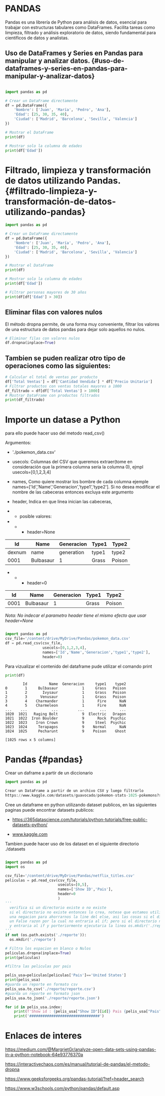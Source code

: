 
# PANDAS

Pandas es una librería de Python para análisis de datos, esencial para
trabajar con estructuras tabulares como DataFrames. Facilita tareas como
limpieza, filtrado y análisis exploratorio de datos, siendo fundamental
para científicos de datos y analistas.

## Uso de DataFrames y Series en Pandas para manipular y analizar datos. {#uso-de-dataframes-y-series-en-pandas-para-manipular-y-analizar-datos}

``` python

import pandas as pd

# Crear un DataFrame directamente
df = pd.DataFrame({
    'Nombre': ['Juan', 'María', 'Pedro', 'Ana'],
    'Edad': [25, 30, 35, 40],
    'Ciudad': ['Madrid', 'Barcelona', 'Sevilla', 'Valencia']
})

# Mostrar el DataFrame
print(df)

# Mostrar solo la columna de edades
print(df['Edad'])
```

# Filtrado, limpieza y transformación de datos utilizando Pandas. {#filtrado-limpieza-y-transformación-de-datos-utilizando-pandas}

``` python
import pandas as pd

# Crear un DataFrame directamente
df = pd.DataFrame({
    'Nombre': ['Juan', 'María', 'Pedro', 'Ana'],
    'Edad': [25, 30, 35, 40],
    'Ciudad': ['Madrid', 'Barcelona', 'Sevilla', 'Valencia']
})

# Mostrar el DataFrame
print(df)

# Mostrar solo la columna de edades
print(df['Edad'])

# Filtrar personas mayores de 30 años
print(df[df['Edad'] > 30])
```

## Eliminar filas con valores nulos

El método dropna permite, de una forma muy conveniente, filtrar los
valores de una estructura de datos pandas para dejar solo aquellos no
nulos.

``` python
# Eliminar filas con valores nulos
df.dropna(inplace=True)
```

## Tambien se puden realizar otro tipo de operaciones como las siguientes:

``` python
# Calcular el total de ventas por producto
df['Total Ventas'] = df['Cantidad Vendida'] * df['Precio Unitario']
# Filtrar productos con ventas totales mayores a 1000
df_filtrado = df[df['Total Ventas'] > 1000]
# Mostrar DataFrame con productos filtrados
print(df_filtrado)
```


# Importe un datase a Python

para ello puede hacer uso del metodo read_csv()

Argumentos:

-   './pokemon_data.csv'

-   usecols: Columnas del CSV que queremos extraer(tome en consideración
    que la primera columna seria la columna 0), ejmpl
    usecols=[0,1,2,3,4]

-   names, Como quiere mostrar los bombre de cada columna ejemple
    names=['Id','Name','Generacion','type1','type2']. Si no
    desea modificar el nombre de las cabeceras entonces excluya este
    argumento

-   header, Indica en que linea inician las cabeceras,

-   -   posible valores:

-   -   -   header=None

| Id    | Name       | Generacion | Type1 | Type2 |
|-------|------------|------------|-------|-------|
| dexnum| name       | generation | type1 | type2 |
| 0001  | Bulbasaur  | 1          | Grass | Poison|
    

-   -   -   header=0

| Id    | Name       | Generacion | Type1 | Type2 |
|-------|------------|------------|-------|-------|
| 0001  | Bulbasaur  | 1          | Grass | Poison|


<cite> Nota: No indecar el parametro header tiene el mismo
efecto que usar header=None</cite>

``` python

import pandas as pd
csv_file='/content/drive/MyDrive/Pandas/pokemon_data.csv'
df = pd.read_csv(csv_file,
                 usecols=[0,1,2,3,4],
                 names=['Id','Name','Generacion','type1','type2'],
                 header=0)

```

Para vizualizar el contenido del dataframe pude utilizar el comando
print

``` python
print(df)
```



            Id          Name  Generacion     type1    type2
    0        1     Bulbasaur           1     Grass   Poison
    1        2       Ivysaur           1     Grass   Poison
    2        3      Venusaur           1     Grass   Poison
    3        4    Charmander           1      Fire      NaN
    4        5    Charmeleon           1      Fire      NaN
    ...    ...           ...         ...       ...      ...
    1020  1021   Raging Bolt           9  Electric   Dragon
    1021  1022  Iron Boulder           9      Rock  Psychic
    1022  1023    Iron Crown           9     Steel  Psychic
    1023  1024     Terapagos           9    Normal      NaN
    1024  1025     Pecharunt           9    Poison    Ghost

    [1025 rows x 5 columns]



# Pandas {#pandas}

Crear un daframe a partir de un diccionario

``` python
import pandas as pd
```

``` python
Crear un DataFrame a partir de un archivo CSV y luego filtrarlo
https://www.kaggle.com/datasets/guavocado/pokemon-stats-1025-pokemons?select=pokemon_data.csv
```

Cree un dataframe en python utilizando dataset publicos, en las
siguientes paginas puede encontrar datasets publicos:

-   <https://365datascience.com/tutorials/python-tutorials/free-public-datasets-python/>

-   www.kaggle.com

Tambien puede hacer uso de los dataset en el siguiente directorio
./datasets

``` python

import pandas as pd
import os

csv_file='/content/drive/MyDrive/Pandas/netflix_titles.csv'
peliculas = pd.read_csv(csv_file,
                        usecols=[0,5],
                        names=['Show ID','Pais'],
                        header=0
                        )
'''
  verifica si un directorio existe o no existe
  si el directorio no existe entonces lo crea, notese que estamos utilizando
  una negacion para ahorrarnos la line del else, asi las cosas si el directorio existe nos devolveria
  un False razon por la cual no entraria al if; pero si el directorio no existe nos deviolveria true
  y entraria al if y porteriormente ejecutaria la linea os.mkdir('./reporte')
'''
if not (os.path.exists('./reporte')):
  os.mkdir('./reporte')

# Filtra los espacion en blanco o Nulos
peliculas.dropna(inplace=True)
print(peliculas)

#filtra las peliculas por pais

pelis_usa=peliculas[peliculas['Pais']=='United States']
print(pelis_usa)
#guarda un reporte en formato csv
pelis_usa.to_csv('./reporte/reporte.csv')
#guarda un reporte en formato json
pelis_usa.to_json('./reporte/reporte.json')

for id in pelis_usa.index:
    print(f'Show id : {pelis_usa["Show ID"][id]} Pais {pelis_usa["Pais"][id]}')
    print('################################')
```

# Enlaces de interes

<https://medium.com/@MargrietGr/analyze-open-data-sets-using-pandas-in-a-python-notebook-64e93776370a>

<https://interactivechaos.com/es/manual/tutorial-de-pandas/el-metodo-dropna>

<https://www.geeksforgeeks.org/pandas-tutorial/?ref=header_search>

<https://www.w3schools.com/python/pandas/default.asp>

